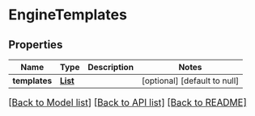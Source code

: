 # EngineTemplates
## Properties

Name | Type | Description | Notes
------------ | ------------- | ------------- | -------------
**templates** | [**List**](EngineTemplate.md) |  | [optional] [default to null]

[[Back to Model list]](../README.md#documentation-for-models) [[Back to API list]](../README.md#documentation-for-api-endpoints) [[Back to README]](../README.md)

<style>
     p, ul, ol, li { font-size: 18px !important;}
</style>

